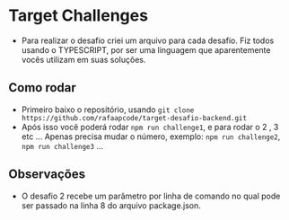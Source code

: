 # Target Challenges

- Para realizar o desafio criei um arquivo para cada desafio. Fiz todos usando o TYPESCRIPT, por ser uma linguagem que aparentemente vocês utilizam em suas soluções.

## Como rodar
- Primeiro baixo o repositório, usando `git clone https://github.com/rafaapcode/target-desafio-backend.git`
- Após isso você poderá rodar `npm run challenge1`, e para rodar o 2 , 3 etc ... Apenas precisa mudar o número, exemplo: `npm run challenge2`, `npm run challenge3` ...

## Observações
- O desafio 2 recebe um parâmetro por linha de comando no qual pode ser passado na linha 8 do arquivo package.json.
